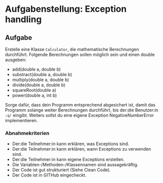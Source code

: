 # Aufgabenstellung: Exception handling

## Aufgabe

Erstelle eine Klasse `Calculator`, die mathematische Berechnungen durchführt. 
Folgende Berechnungen sollen möglich sein und einen double ausgeben:
- add(double a, double b)
- substract(double a, double b)
- multiply(double a, double b)
- divide(double a, double b)
- squareRoot(double a)
- power(double a, int b)

Sorge dafür, dass dein Programm entsprechend abgesichert ist, damit das Programm solange weiter Berechnungen durchführt, bis der:die Benutzer:in `:q!` eingibt.
Weiters sollst du eine eigene Exception NegativeNumberError implementieren.

### Abnahmekriterien

- Der:die Teilnehmer:in kann erklären, was Exceptions sind.
- Der:die Teilnehmer:in kann erklären, wann Exceptions zu verwenden sind.
- Der:die Teilnehmer:in kann eigene Exceptions erstellen.
- Die Variablen-/Methoden-/Klassennamen sind aussagekräftig.
- Der Code ist gut strukturiert (Siehe Clean Code).
- Der Code ist in GITHub eingecheckt.